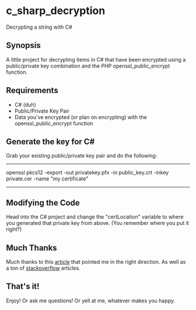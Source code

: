 c_sharp_decryption
==================

Decrypting a string with C#

Synopsis
--------
A little project for decrypting items in C# that have been encrypted using a public/private key combination and the PHP openssl_public_encrypt function.

Requirements
------------
* C# (duh)
* Public/Private Key Pair
* Data you've encrypted (or plan on encrypting) with the openssl_public_encrypt function


Generate the key for C#
------------
Grab your existing public/private key pair and do the following:

- - -
openssl pkcs12 -export -out privatekey.pfx -in public_key.crt -inkey private.cer -name "my certificate"
- - -

Modifying the Code
-----------------
Head into the C# project and change the "certLocation" variable to where you generated that private key from above. (You remember where you put it right?)

Much Thanks
-----------
Much thanks to this [article](http://www.csharpbydesign.com/2008/04/asymmetric-key-encryption-with.html) that pointed me in the right direction. As well as a ton of [stackoverflow](http://stackoverflow.com/) articles. 

That's it!
----------
Enjoy! Or ask me questions! Or yell at me, whatever makes you happy.
